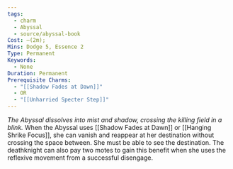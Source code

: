 ```yaml
---
tags:
  - charm
  - Abyssal
  - source/abyssal-book
Cost: —(2m);
Mins: Dodge 5, Essence 2
Type: Permanent
Keywords:
  - None
Duration: Permanent
Prerequisite Charms:
  - "[[Shadow Fades at Dawn]]"
  - OR
  - "[[Unharried Specter Step]]"
---
```

*The Abyssal dissolves into mist and shadow, crossing the killing field in a blink.*
When the Abyssal uses [[Shadow Fades at Dawn]] or [[Hanging Shrike Focus]], she can vanish and reappear at her destination without crossing the space between. She must be able to see the destination.
The deathknight can also pay two motes to gain this benefit when she uses the reflexive movement from a successful disengage.